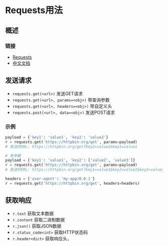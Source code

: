 

# Requests用法



## 概述

### 链接
* [Requests](https://github.com/psf/requests) 
* [中文文档](https://requests.readthedocs.io/en/latest/)

## 发送请求

* `requests.get(<url>)`  发送GET请求
* `requests.get(<url>, params=<obj>)` 带查询参数
* `requests.get(<url>, headers=<obj>)` 带自定义头
* `requests.post(<url>, data=<obj>)`  发送POST请求


### 示例
```py
payload = {'key1': 'value1', 'key2': 'value2'}
r = requests.get('https://httpbin.org/get', params=payload)
# 发送的URL: https://httpbin.org/get?key2=value2&key1=value1

# 多参数
payload = {'key1': 'value1', 'key2': ['value2', 'value3']}
r = requests.get('https://httpbin.org/get', params=payload)
# 发送的URL: https://httpbin.org/get?key1=value1&key2=value2&key2=value3

headers = {'user-agent': 'my-app/0.0.1'}
r = requests.get('https://httpbin.org/get', headers=headers)
```


## 获取响应

* `r.text`  获取文本数据
* `r.content` 获取二进制数据
* `r.json()` 获取JSON数据
* `r.status_code<int>` 获取HTTP状态码
* `r.header<dict>`  获取响应头，